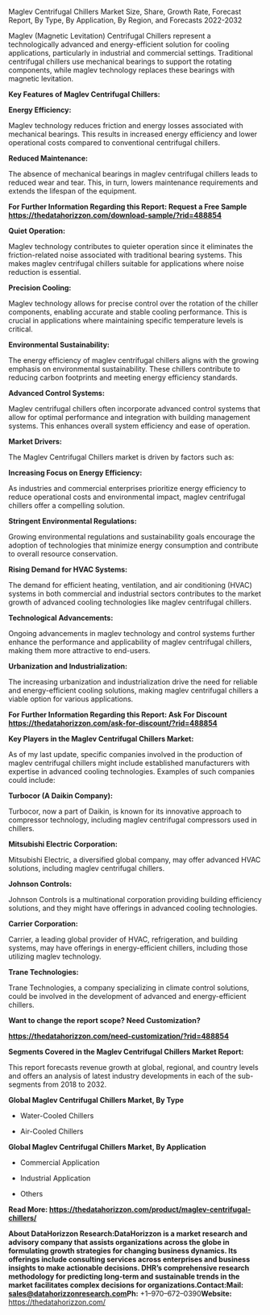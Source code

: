 Maglev Centrifugal Chillers Market Size, Share, Growth Rate, Forecast
Report, By Type, By Application, By Region, and Forecasts 2022-2032

Maglev (Magnetic Levitation) Centrifugal Chillers represent a
technologically advanced and energy-efficient solution for cooling
applications, particularly in industrial and commercial settings.
Traditional centrifugal chillers use mechanical bearings to support the
rotating components, while maglev technology replaces these bearings
with magnetic levitation.

**Key Features of Maglev Centrifugal Chillers:**

**Energy Efficiency:**

Maglev technology reduces friction and energy losses associated with
mechanical bearings. This results in increased energy efficiency and
lower operational costs compared to conventional centrifugal chillers.

**Reduced Maintenance:**

The absence of mechanical bearings in maglev centrifugal chillers leads
to reduced wear and tear. This, in turn, lowers maintenance requirements
and extends the lifespan of the equipment.

**For Further Information Regarding this Report: Request a Free Sample
<https://thedatahorizzon.com/download-sample/?rid=488854>**

**Quiet Operation:**

Maglev technology contributes to quieter operation since it eliminates
the friction-related noise associated with traditional bearing systems.
This makes maglev centrifugal chillers suitable for applications where
noise reduction is essential.

**Precision Cooling:**

Maglev technology allows for precise control over the rotation of the
chiller components, enabling accurate and stable cooling performance.
This is crucial in applications where maintaining specific temperature
levels is critical.

**Environmental Sustainability:**

The energy efficiency of maglev centrifugal chillers aligns with the
growing emphasis on environmental sustainability. These chillers
contribute to reducing carbon footprints and meeting energy efficiency
standards.

**Advanced Control Systems:**

Maglev centrifugal chillers often incorporate advanced control systems
that allow for optimal performance and integration with building
management systems. This enhances overall system efficiency and ease of
operation.

**Market Drivers:**

The Maglev Centrifugal Chillers market is driven by factors such as:

**Increasing Focus on Energy Efficiency:**

As industries and commercial enterprises prioritize energy efficiency to
reduce operational costs and environmental impact, maglev centrifugal
chillers offer a compelling solution.

**Stringent Environmental Regulations:**

Growing environmental regulations and sustainability goals encourage the
adoption of technologies that minimize energy consumption and contribute
to overall resource conservation.

**Rising Demand for HVAC Systems:**

The demand for efficient heating, ventilation, and air conditioning
(HVAC) systems in both commercial and industrial sectors contributes to
the market growth of advanced cooling technologies like maglev
centrifugal chillers.

**Technological Advancements:**

Ongoing advancements in maglev technology and control systems further
enhance the performance and applicability of maglev centrifugal
chillers, making them more attractive to end-users.

**Urbanization and Industrialization:**

The increasing urbanization and industrialization drive the need for
reliable and energy-efficient cooling solutions, making maglev
centrifugal chillers a viable option for various applications.

**For Further Information Regarding this Report: Ask For Discount
<https://thedatahorizzon.com/ask-for-discount/?rid=488854>**

**Key Players in the Maglev Centrifugal Chillers Market:**

As of my last update, specific companies involved in the production of
maglev centrifugal chillers might include established manufacturers with
expertise in advanced cooling technologies. Examples of such companies
could include:

**Turbocor (A Daikin Company):**

Turbocor, now a part of Daikin, is known for its innovative approach to
compressor technology, including maglev centrifugal compressors used in
chillers.

**Mitsubishi Electric Corporation:**

Mitsubishi Electric, a diversified global company, may offer advanced
HVAC solutions, including maglev centrifugal chillers.

**Johnson Controls:**

Johnson Controls is a multinational corporation providing building
efficiency solutions, and they might have offerings in advanced cooling
technologies.

**Carrier Corporation:**

Carrier, a leading global provider of HVAC, refrigeration, and building
systems, may have offerings in energy-efficient chillers, including
those utilizing maglev technology.

**Trane Technologies:**

Trane Technologies, a company specializing in climate control solutions,
could be involved in the development of advanced and energy-efficient
chillers.

**Want to change the report scope? Need Customization?**

**<https://thedatahorizzon.com/need-customization/?rid=488854>**

**Segments Covered in the Maglev Centrifugal Chillers Market Report:**

This report forecasts revenue growth at global, regional, and country
levels and offers an analysis of latest industry developments in each of
the sub-segments from 2018 to 2032.

**Global Maglev Centrifugal Chillers Market, By Type**

-   Water-Cooled Chillers

-   Air-Cooled Chillers

**Global Maglev Centrifugal Chillers Market, By Application**

-   Commercial Application

-   Industrial Application

-   Others

**Read More:
<https://thedatahorizzon.com/product/maglev-centrifugal-chillers/>**

**About DataHorizzon Research:**DataHorizzon is a market research and
advisory company that assists organizations across the globe in
formulating growth strategies for changing business dynamics. Its
offerings include consulting services across enterprises and business
insights to make actionable decisions. DHR’s comprehensive research
methodology for predicting long-term and sustainable trends in the
market facilitates complex decisions for organizations.**Contact:Mail:**
sales@datahorizzonresearch.com**Ph:** +1–970–672–0390**Website:**
https://thedatahorizzon.com/
